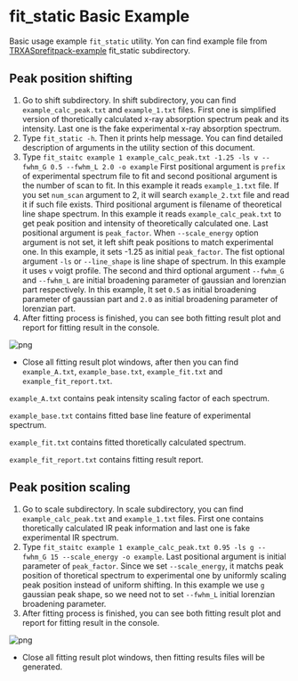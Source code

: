 # fit_static Basic Example

Basic usage example ``fit_static`` utility.
Yon can find example file from [TRXASprefitpack-example](https://github.com/pistack/TRXASprefitpack-example/tree/v0.5.1) fit_static subdirectory.

## Peak position shifting

1. Go to shift subdirectory. In shift subdirectory, you can find ``example_calc_peak.txt`` and ``example_1.txt`` files. First one is simplified version of thoretically calculated x-ray absorption spectrum peak and its intensity. Last one is the fake experimental x-ray absorption spectrum.
2. Type ``fit_static -h``. Then it prints help message. You can find detailed description of arguments in the utility section of this document.
3. Type ``fit_staitc example 1 example_calc_peak.txt -1.25 -ls v --fwhm_G 0.5 --fwhm_L 2.0 -o example`` First positional argument is ``prefix`` of experimental spectrum file to fit and second positional argument is the number of scan to fit. In this example it reads ``example_1.txt`` file. If you set ``num_scan`` argument to 2, it will search ``example_2.txt`` file and read it if such file exists. Third positional argument is filename of theoretical line shape spectrum. In this example it reads ``example_calc_peak.txt`` to get peak position and intensity of theoretically calculated one. Last positional argument is ``peak_factor``. When ``--scale_energy`` option argument is not set, it left shift peak positions to match experimental one. In this example, it sets -1.25 as initial ``peak_factor``.
The fist optional argument ``-ls`` or ``--line_shape`` is line shape of spectrum. In this example it uses ``v`` voigt profile. The second and third optional argument ``--fwhm_G`` and ``--fwhm_L`` are initial broadening parameter of gaussian and lorenzian part respectively. In this example, It set ``0.5`` as initial broadening parameter of gaussian part and ``2.0`` as initial broadening parameter of lorenzian part.
4. After fitting process is finished, you can see both fitting result plot and report for fitting result in the console.

![png](fit_static_example_file/XAS_example_fit.png)

* Close all fitting result plot windows, after then you can find ``example_A.txt``, ``example_base.txt``, ``example_fit.txt`` and ``example_fit_report.txt``.

``example_A.txt`` contains peak intensity scaling factor of each spectrum.

``example_base.txt`` contains fitted base line feature of experimental spectrum.

``example_fit.txt`` contains fitted thoretically calculated spectrum.

``example_fit_report.txt`` contains fitting result report.

## Peak position scaling

1. Go to scale subdirectory. In scale subdirectory, you can find ``example_calc_peak.txt``  and ``example_1.txt`` files. First one contains thoretically calculated IR peak information and last one is fake experimental IR spectrum.
2. Type  ``fit_staitc example 1 example_calc_peak.txt 0.95 -ls g --fwhm_G 15 --scale_energy -o example``. Last positional argument is initial parameter of ``peak_factor``. Since we set ``--scale_energy``, it matchs peak position of thoretical spectrum to experimental one by uniformly scaling peak position instead of uniform shifting. 
In this example we use ``g`` gaussian peak shape, so we need not to set ``--fwhm_L`` initial lorenzian broadening parameter.
3.  After fitting process is finished, you can see both fitting result plot and report for fitting result in the console.

![png](fit_static_example_file/IR_example_fit.png)

* Close all fitting result plot windows, then fitting results files will be generated.